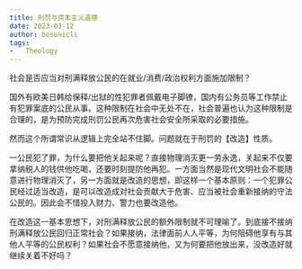 ```yaml
---
title: 刑罚与资本主义道德
date: 2023-03-12
author: bosonicli
tags:
-   Theology
---
```


社会是否应当对刑满释放公民的在就业/消费/政治权利方面施加限制？

国外有欧美日韩给保释/出狱的性犯罪者佩戴电子脚镣，国内有公务员等工作禁止有犯罪案底的公民从事。这种限制在社会中无处不在，社会普遍也认为这种限制是合理的，是为预防完成刑罚公民再次危害社会安全所采取的必要措施。

然而这个所谓常识从逻辑上完全站不住脚。问题就在于刑罚的【改造】性质。

一公民犯了罪，为什么要把他关起来呢？直接物理消灭更一劳永逸，关起来不仅要拿纳税人的钱供他吃喝，还要时刻提防他再犯。一方面当然是现代文明社会不能随意进行物理消灭了，另一方面就是改造的思想，即这样一个基本原则：一个犯罪公民经过适当改造，是可以改造成对社会贡献大于危害、应当被社会重新接纳的守法公民的。因此会不惜投入财力、警力也要改造他。

在改造这一基本思想下，对刑满释放公民的额外限制就不可理喻了。到底接不接纳刑满释放公民回归正常社会？如果接纳，法律面前人人平等，为何阻碍他享有与其他人平等的公民权利？如果社会不愿意接纳他，又为何要把他放出来，没改造好就继续关着不好吗？

